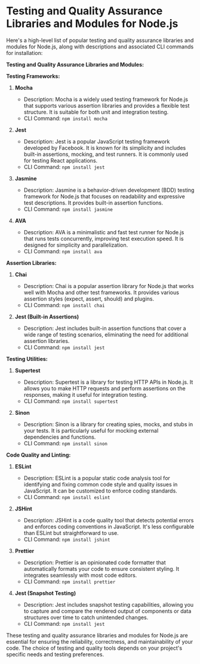 # Testing and Quality Assurance Libraries and Modules for Node.js

Here's a high-level list of popular testing and quality assurance libraries and modules for Node.js, along with descriptions and associated CLI commands for installation:

**Testing and Quality Assurance Libraries and Modules:**

**Testing Frameworks:**

1. **Mocha**
   - Description: Mocha is a widely used testing framework for Node.js that supports various assertion libraries and provides a flexible test structure. It is suitable for both unit and integration testing.
   - CLI Command: `npm install mocha`

2. **Jest**
   - Description: Jest is a popular JavaScript testing framework developed by Facebook. It is known for its simplicity and includes built-in assertions, mocking, and test runners. It is commonly used for testing React applications.
   - CLI Command: `npm install jest`

3. **Jasmine**
   - Description: Jasmine is a behavior-driven development (BDD) testing framework for Node.js that focuses on readability and expressive test descriptions. It provides built-in assertion functions.
   - CLI Command: `npm install jasmine`

4. **AVA**
   - Description: AVA is a minimalistic and fast test runner for Node.js that runs tests concurrently, improving test execution speed. It is designed for simplicity and parallelization.
   - CLI Command: `npm install ava`

**Assertion Libraries:**

1. **Chai**
   - Description: Chai is a popular assertion library for Node.js that works well with Mocha and other test frameworks. It provides various assertion styles (expect, assert, should) and plugins.
   - CLI Command: `npm install chai`

2. **Jest (Built-in Assertions)**
   - Description: Jest includes built-in assertion functions that cover a wide range of testing scenarios, eliminating the need for additional assertion libraries.
   - CLI Command: `npm install jest`

**Testing Utilities:**

1. **Supertest**
   - Description: Supertest is a library for testing HTTP APIs in Node.js. It allows you to make HTTP requests and perform assertions on the responses, making it useful for integration testing.
   - CLI Command: `npm install supertest`

2. **Sinon**
   - Description: Sinon is a library for creating spies, mocks, and stubs in your tests. It is particularly useful for mocking external dependencies and functions.
   - CLI Command: `npm install sinon`

**Code Quality and Linting:**

1. **ESLint**
   - Description: ESLint is a popular static code analysis tool for identifying and fixing common code style and quality issues in JavaScript. It can be customized to enforce coding standards.
   - CLI Command: `npm install eslint`

2. **JSHint**
    - Description: JSHint is a code quality tool that detects potential errors and enforces coding conventions in JavaScript. It's less configurable than ESLint but straightforward to use.
    - CLI Command: `npm install jshint`

3. **Prettier**
    - Description: Prettier is an opinionated code formatter that automatically formats your code to ensure consistent styling. It integrates seamlessly with most code editors.
    - CLI Command: `npm install prettier`

4. **Jest (Snapshot Testing)**
    - Description: Jest includes snapshot testing capabilities, allowing you to capture and compare the rendered output of components or data structures over time to catch unintended changes.
    - CLI Command: `npm install jest`

These testing and quality assurance libraries and modules for Node.js are essential for ensuring the reliability, correctness, and maintainability of your code. The choice of testing and quality tools depends on your project's specific needs and testing preferences.
